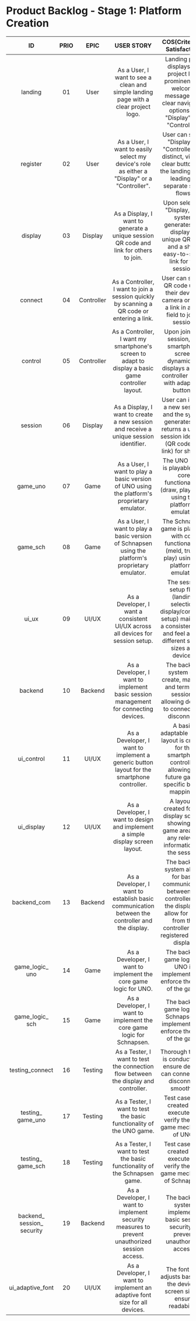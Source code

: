 # **Product Backlog** - Stage 1: Platform Creation

|    ID    |  PRIO  |  EPIC      |                               USER STORY                                                              |                                                                      COS(Criteria of Satisfaction)                                                                      | Effort | Time Spent | 
|:--------:|:------:|:-----------:|:------------------------------------------------------------------------------------------------------:|:----------------------------------------------------------------------------------------------------------------------------------------------------------------------------:|:------:|:----------:| 
| landing  |   01   |  User       | As a User, I want to see a clean and simple landing page with a clear project logo.                                  | Landing page displays the project logo prominently, a welcome message, and clear navigation options for "Display" and "Controller".                                         |   3    |            | 
| register |   02   |  User       | As a User, I want to easily select my device's role as either a "Display" or a "Controller".                  | User can select "Display" or "Controller" via distinct, visually clear buttons on the landing page, leading to separate setup flows.                                      |   2    |            | 
| display  |   03   |  Display    | As a Display, I want to generate a unique session QR code and link for others to join.                                    | Upon selecting "Display," the system generates and displays a unique QR code and a short, easy-to-share link for the session.                                                       |   3    |            | 
| connect  |   04   |  Controller | As a Controller, I want to join a session quickly by scanning a QR code or entering a link.                                  | User can scan a QR code using their device's camera or enter a link in a text field to join a session.                                                                          |   5    |            | 
| control  |   05   |  Controller | As a Controller, I want my smartphone's screen to adapt to display a basic game controller layout.                       | Upon joining a session, the smartphone screen dynamically displays a basic controller layout with adaptable buttons.                                                               |   5    |            | 
| session  |   06   |  Display    | As a Display, I want to create a new session and receive a unique session identifier.                                  | User can initiate a new session, and the system generates and returns a unique session identifier (QR code and link) for sharing.                                                        |   5    |            | 
| game_uno |   07   |  Game       | As a User, I want to play a basic version of UNO using the platform's proprietary emulator.                               | The UNO game is playable with core functionalities (draw, play, skip) using the platform's emulator.                                                                             |   8    |            | 
| game_sch |   08   |  Game       | As a User, I want to play a basic version of Schnapsen using the platform's proprietary emulator.                            | The Schnapsen game is playable with core functionalities (meld, trump, play) using the platform's emulator.                                                                          |   8    |            | 
| ui_ux    |   09   |  UI/UX      | As a Developer, I want a consistent UI/UX across all devices for session setup.                                     | The session setup flow (landing, selection, display/controller setup) maintains a consistent look and feel across different screen sizes and devices.                                       |   5    |            | 
| backend  |   10   |  Backend    | As a Developer, I want to implement basic session management for connecting devices.                                  | The backend system can create, manage, and terminate sessions, allowing devices to connect and disconnect.                                                                            |   8    |            |
| ui_control | 11 | UI/UX | As a Developer, I want to implement a generic button layout for the smartphone controller. | A basic, adaptable button layout is created for the smartphone controller, allowing for future game-specific button mappings. | 3 | |
| ui_display | 12 | UI/UX | As a Developer, I want to design and implement a simple display screen layout. | A layout is created for the display screen, showing the game area, and any relevant information for the session. | 3 | |
| backend_com | 13 | Backend | As a Developer, I want to establish basic communication between the controller and the display. | The backend system allows for basic communication between the controller and the display, to allow for input from the controller to be registered on the display. | 5 | |
| game_logic_<br>uno | 14 | Game | As a Developer, I want to implement the core game logic for UNO. | The backend game logic for UNO is implemented, to enforce the rules of the game. | 5 | |
| game_logic_<br>sch | 15 | Game | As a Developer, I want to implement the core game logic for Schnapsen. | The backend game logic for Schnapsen is implemented, to enforce the rules of the game. | 5 | |
| testing_connect | 16 | Testing | As a Tester, I want to test the connection flow between the display and controller. | Thorough testing is conducted to ensure devices can connect and disconnect smoothly. | 3 | |
| testing_<br>game_uno | 17 | Testing | As a Tester, I want to test the basic functionality of the UNO game. | Test cases are created and executed to verify the core game mechanics of UNO. | 5 | |
| testing_<br>game_sch | 18 | Testing | As a Tester, I want to test the basic functionality of the Schnapsen game. | Test cases are created and executed to verify the core game mechanics of Schnapsen. | 5 | |
| backend_<br>session_<br>security | 19 | Backend | As a Developer, I want to implement security measures to prevent unauthorized session access. | The backend system implements basic session security to prevent unauthorized access. | 5 | |
| ui_adaptive_font | 20 | UI/UX | As a Developer, I want to implement an adaptive font size for all devices. | The font size adjusts based on the device's screen size to ensure readability. | 3 | |

